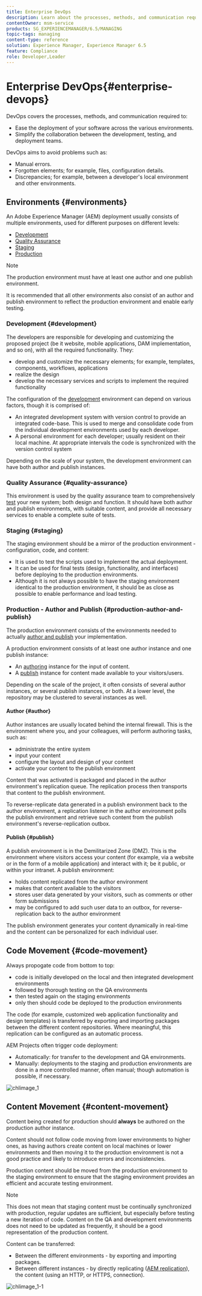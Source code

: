 ```yaml
---
title: Enterprise DevOps
description: Learn about the processes, methods, and communication required to ease deployment and simplify collaboration.
contentOwner: msm-service
products: SG_EXPERIENCEMANAGER/6.5/MANAGING
topic-tags: managing
content-type: reference
solution: Experience Manager, Experience Manager 6.5
feature: Compliance
role: Developer,Leader
---
```

# Enterprise DevOps{#enterprise-devops}

DevOps covers the processes, methods, and communication required to:

* Ease the deployment of your software across the various environments.
* Simplify the collaboration between the development, testing, and deployment teams.

DevOps aims to avoid problems such as:

* Manual errors.
* Forgotten elements; for example, files, configuration details.
* Discrepancies; for example, between a developer's local environment and other environments.

## Environments {#environments}

An Adobe Experience Manager (AEM) deployment usually consists of multiple environments, used for different purposes on different levels:

* [Development](#development)
* [Quality Assurance](#quality-assurance)
* [Staging](#staging)
* [Production](#production-author-and-publish)

>[!NOTE]
>
>The production environment must have at least one author and one publish environment.
>
>It is recommended that all other environments also consist of an author and publish environment to reflect the production environment and enable early testing.

### Development {#development}

The developers are responsible for developing and customizing the proposed project (be it website, mobile applications, DAM implementation, and so on), with all the required functionality. They:

* develop and customize the necessary elements; for example, templates, components, workflows, applications
* realize the design
* develop the necessary services and scripts to implement the required functionality

The configuration of the [development](/help/sites-developing/best-practices.md) environment can depend on various factors, though it is comprised of:

* An integrated development system with version control to provide an integrated code-base. This is used to merge and consolidate code from the individual development environments used by each developer.
* A personal environment for each developer; usually resident on their local machine. At appropriate intervals the code is synchronized with the version control system

Depending on the scale of your system, the development environment can have both author and publish instances.

### Quality Assurance {#quality-assurance}

This environment is used by the quality assurance team to comprehensively [test](/help/sites-developing/test-plan.md) your new system; both design and function. It should have both author and publish environments, with suitable content, and provide all necessary services to enable a complete suite of tests.

### Staging {#staging}

The staging environment should be a mirror of the production environment - configuration, code, and content:

* It is used to test the scripts used to implement the actual deployment.
* It can be used for final tests (design, functionality, and interfaces) before deploying to the production environments.
* Although it is not always possible to have the staging environment identical to the production environment, it should be as close as possible to enable performance and load testing.

### Production - Author and Publish {#production-author-and-publish}

The production environment consists of the environments needed to actually [author and publish](/help/sites-authoring/author.md#concept-of-authoring-and-publishing) your implementation.

A production environment consists of at least one author instance and one publish instance:

* An [authoring](#author) instance for the input of content.
* A [publish](#publish) instance for content made available to your visitors/users.

Depending on the scale of the project, it often consists of several author instances, or several publish instances, or both. At a lower level, the repository may be clustered to several instances as well.

#### Author {#author}

Author instances are usually located behind the internal firewall. This is the environment where you, and your colleagues, will perform authoring tasks, such as:

* administrate the entire system
* input your content
* configure the layout and design of your content
* activate your content to the publish environment

Content that was activated is packaged and placed in the author environment's replication queue. The replication process then transports that content to the publish environment.

To reverse-replicate data generated in a publish environment back to the author environment, a replication listener in the author environment polls the publish environment and retrieve such content from the publish environment's reverse-replication outbox.

#### Publish {#publish}

A publish environment is in the Demilitarized Zone (DMZ). This is the environment where visitors access your content (for example, via a website or in the form of a mobile application) and interact with it; be it public, or within your intranet. A publish environment:

* holds content replicated from the author environment
* makes that content available to the visitors
* stores user data generated by your visitors, such as comments or other form submissions
* may be configured to add such user data to an outbox, for reverse-replication back to the author environment

The publish environment generates your content dynamically in real-time and the content can be personalized for each individual user.

## Code Movement {#code-movement}

Always propogate code from bottom to top:

* code is initially developed on the local and then integrated development environments
* followed by thorough testing on the QA environments
* then tested again on the staging environments
* only then should code be deployed to the production environments

The code (for example, customized web application functionality and design templates) is transferred by exporting and importing packages between the different content repositories. Where meaningful, this replication can be configured as an automatic process.

AEM Projects often trigger code deployment:

* Automatically: for transfer to the development and QA environments.
* Manually: deployments to the staging and production environments are done in a more controlled manner, often manual; though automation is possible, if necessary.

![chlimage_1](assets/chlimage_1.png)

## Content Movement {#content-movement}

Content being created for production should **always** be authored on the production author instance.

Content should not follow code moving from lower environments to higher ones, as having authors create content on local machines or lower environments and then moving it to the production environment is not a good practice and likely to introduce errors and inconsistencies.

Production content should be moved from the production environment to the staging environment to ensure that the staging environment provides an efficient and accurate testing environment.

>[!NOTE]
>
>This does not mean that staging content must be continually synchronized with production, regular updates are sufficient, but especially before testing a new iteration of code. Content on the QA and development environments does not need to be updated as frequently, it should be a good representation of the production content.

Content can be transferred:

* Between the different environments - by exporting and importing packages.
* Between different instances - by directly replicating ([AEM replication](/help/sites-deploying/replication.md)), the content (using an HTTP, or HTTPS, connection).

![chlimage_1-1](assets/chlimage_1-1.png)
